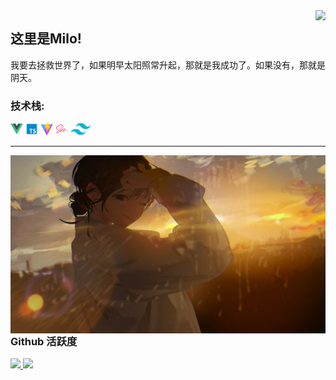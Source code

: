 <img align="right" src="https://count.getloli.com/get/@:Miloboxgithub?theme=rule34">

## 这里是Milo!

我要去拯救世界了，如果明早太阳照常升起，那就是我成功了。如果没有，那就是阴天。

<!-- ### **社交主页：** -->

 <!-- <img align="right" alt="GIF" src="./images/code.gif" width="430" height="100%" />


-   <a href="https://juejin.cn/user/1214304985296439/posts"><code><img height="20" width="50" src="./images/juejin.png"></code></a>：掘金优秀作者，发表了 30 篇技术文章，15万阅读。 -->

### **技术栈:**

<a href="https://v3.cn.vuejs.org"><code><img height="20" src="./images/vue.png"></code></a>
<a href="https://www.tslang.cn/index.html"><code><img height="20" src="./images/typescript.png"></code></a>
<a href="https://cn.vitejs.dev"><code><img height="20" src="./images/vite.png"></code></a>
<a href="https://sass-lang.com"><code><img height="20" src="./images/sass2.png"></code></a>
<a href="https://tailwindcss.com"><code><img height="20" src="./images/tailwindcss.png"></code></a>
<!-- <a href="https://webpack.js.org/"><code><img height="20" src="./images/webpack.svg"></code></a> -->
<!-- <a href="https://reactjs.org/"><code><img height="20" src="./images/react.svg"></code></a> -->
<!-- <a href="https://nextjs.org/"><code><img height="20" src="./images/next.png"></code></a> -->
<!-- <a href="https://go.dev/"><code><img height="20" src="./images/golang.png"></code></a>
<a href="https://www.docker.com"><code><img height="20" src="./images/docker.png"></code></a> -->

<!-- ### 开源项目

[![](https://github-readme-stats.vercel.app/api/pin/?username=Minori-ty&repo=mp4To4K-rust)](https://github.com/Minori-ty/mp4To4K-rust)
<br><br><br> -->
---
<img align="right" src="./images/微信图片_20250109204641.jpg">

---


### Github 活跃度

<div>
<a href="https://github.com/Miloboxgithub">
  <img height="160" src="https://github-readme-stats.vercel.app/api?username=Miloboxgithub&show_icons=true&theme=radical"/>
</a>
<a href="https://github.com/Miloboxgithub">
  <img height="160" src="https://github-readme-stats.vercel.app/api/top-langs/?username=Miloboxgithub&layout=compact&theme=Gradient&bg_color=30,ff758c,e4efe9&text_color=black&title_color=29323c"/>
</a>
</div>


